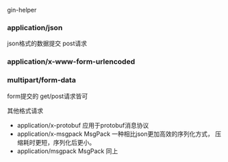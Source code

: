 gin-helper

### application/json
json格式的数据提交 post请求 
### application/x-www-form-urlencoded
### multipart/form-data
form提交的 get/post请求皆可


其他格式请求

* application/x-protobuf 应用于protobuf消息协议
* application/x-msgpack MsgPack 一种相比json更加高效的序列化方式， 压缩耗时更短，序列化后更小。
* application/msgpack MsgPack 同上
